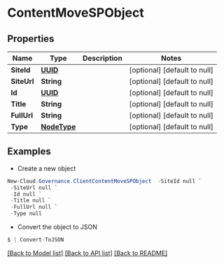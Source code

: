 # ContentMoveSPObject
## Properties

Name | Type | Description | Notes
------------ | ------------- | ------------- | -------------
**SiteId** | [**UUID**](UUID.md) |  | [optional] [default to null]
**SiteUrl** | **String** |  | [optional] [default to null]
**Id** | [**UUID**](UUID.md) |  | [optional] [default to null]
**Title** | **String** |  | [optional] [default to null]
**FullUrl** | **String** |  | [optional] [default to null]
**Type** | [**NodeType**](NodeType.md) |  | [optional] [default to null]

## Examples

- Create a new object
```powershell
New-Cloud.Governance.ClientContentMoveSPObject  -SiteId null `
 -SiteUrl null `
 -Id null `
 -Title null `
 -FullUrl null `
 -Type null
```

- Convert the object to JSON
```powershell
$ | Convert-ToJSON
```


[[Back to Model list]](../README.md#documentation-for-models) [[Back to API list]](../README.md#documentation-for-api-endpoints) [[Back to README]](../README.md)

